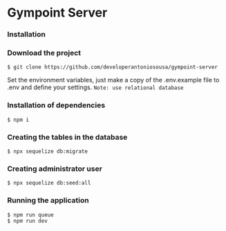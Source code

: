 # Gympoint Server

### Installation

### Download the project

```
$ git clone https://github.com/developerantoniosousa/gympoint-server
```

Set the environment variables, just make a copy of the .env.example file to .env and define your settings.
`Note: use relational database`

### Installation of dependencies

```
$ npm i
```

### Creating the tables in the database

```
$ npx sequelize db:migrate
```

### Creating administrator user

```
$ npx sequelize db:seed:all
```

### Running the application

```
$ npm run queue
$ npm run dev
```
